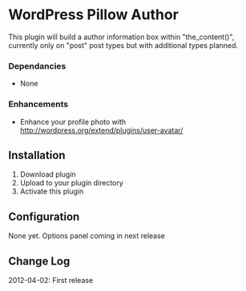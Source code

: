 WordPress Pillow Author
=============

This plugin will build a author information box within "the_content()", currently only on "post" post types but with additional types planned.

### Dependancies
* None

### Enhancements
* Enhance your profile photo with http://wordpress.org/extend/plugins/user-avatar/

Installation
-----------

1. Download plugin
2. Upload to your plugin directory
3. Activate this plugin

Configuration
-----

None yet. Options panel coming in next release

Change Log
------------

2012-04-02: First release
